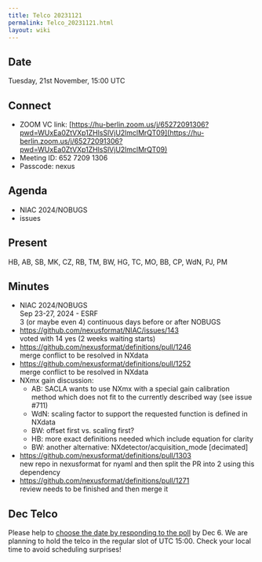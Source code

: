 ```yaml
---
title: Telco 20231121
permalink: Telco_20231121.html
layout: wiki
---
```


Date
----

Tuesday, 21st November, 15:00 UTC


Connect
-------
* ZOOM VC link: [https://hu-berlin.zoom.us/j/65272091306?pwd=WUxEa0ZtVXp1ZHlsSlVjU2lmclMrQT09](https://hu-berlin.zoom.us/j/65272091306?pwd=WUxEa0ZtVXp1ZHlsSlVjU2lmclMrQT09)
* Meeting ID: 652 7209 1306
* Passcode: nexus

Agenda
------
* NIAC 2024/NOBUGS
* issues

Present
-------
HB, AB, SB, MK, CZ, RB, TM, BW, HG, TC, MO, BB, CP, WdN, PJ, PM

Minutes
-------
* NIAC 2024/NOBUGS  
Sep 23-27, 2024 - ESRF  
3 (or maybe even 4) continuous days before or after NOBUGS
* https://github.com/nexusformat/NIAC/issues/143  
voted with 14 yes (2 weeks waiting starts)  
* https://github.com/nexusformat/definitions/pull/1246  
merge conflict to be resolved in NXdata
* https://github.com/nexusformat/definitions/pull/1252  
merge conflict to be resolved in NXdata
* NXmx gain discussion:  
  * AB: SACLA wants to use NXmx with a special gain calibration method which does not fit to the currently described way (see issue #711)  
  * WdN: scaling factor to support the requested function is defined in NXdata  
  * BW: offset first vs. scaling first?  
  * HB: more exact definitions needed which include equation for clarity  
  * BW: another alternative: NXdetector/acquisition_mode [decimated]
* https://github.com/nexusformat/definitions/pull/1303  
new repo in nexusformat for nyaml and then split the PR into 2 using this dependency
* https://github.com/nexusformat/definitions/pull/1271  
review needs to be finished and then merge it


Dec Telco
--------------

Please help to [choose the date by responding to the poll](https://doodle.com/meeting/participate/id/e5l1L0Bd) by Dec 6. We are planning to hold the telco in the regular slot of UTC 15:00. Check your local time to avoid scheduling surprises!
